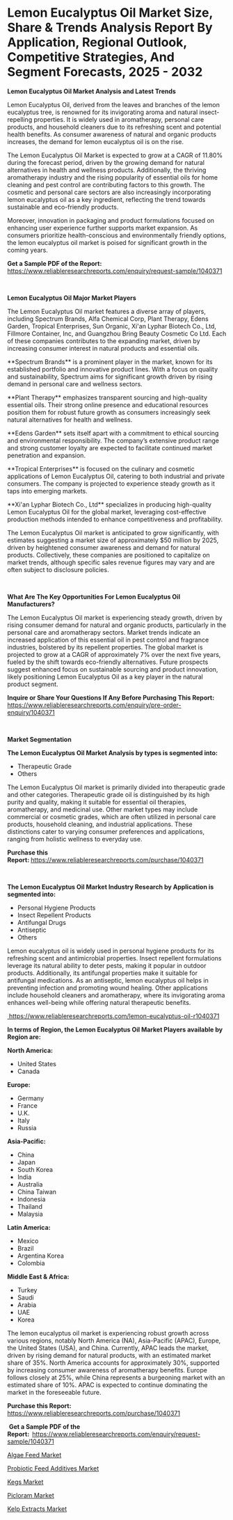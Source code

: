 <p><h1>Lemon Eucalyptus Oil Market Size, Share & Trends Analysis Report By Application, Regional Outlook, Competitive Strategies, And Segment Forecasts, 2025 - 2032</h1></p><p><strong>Lemon Eucalyptus Oil Market Analysis and Latest Trends</strong></p>
<p><p>Lemon Eucalyptus Oil, derived from the leaves and branches of the lemon eucalyptus tree, is renowned for its invigorating aroma and natural insect-repelling properties. It is widely used in aromatherapy, personal care products, and household cleaners due to its refreshing scent and potential health benefits. As consumer awareness of natural and organic products increases, the demand for lemon eucalyptus oil is on the rise.</p><p>The Lemon Eucalyptus Oil Market is expected to grow at a CAGR of 11.80% during the forecast period, driven by the growing demand for natural alternatives in health and wellness products. Additionally, the thriving aromatherapy industry and the rising popularity of essential oils for home cleaning and pest control are contributing factors to this growth. The cosmetic and personal care sectors are also increasingly incorporating lemon eucalyptus oil as a key ingredient, reflecting the trend towards sustainable and eco-friendly products. </p><p>Moreover, innovation in packaging and product formulations focused on enhancing user experience further supports market expansion. As consumers prioritize health-conscious and environmentally friendly options, the lemon eucalyptus oil market is poised for significant growth in the coming years.</p></p>
<p><strong>Get a Sample PDF of the Report:&nbsp;</strong> <a href="https://www.reliableresearchreports.com/enquiry/request-sample/1040371?utm_campaign=12&utm_medium=2&utm_source=Github&utm_content=ia&utm_term=05022025&utm_id=lemon-eucalyptus-oil">https://www.reliableresearchreports.com/enquiry/request-sample/1040371</a></p>
<p>&nbsp;</p>
<p><strong>Lemon Eucalyptus Oil Major Market Players</strong></p>
<p><p>The Lemon Eucalyptus Oil market features a diverse array of players, including Spectrum Brands, Alfa Chemical Corp, Plant Therapy, Edens Garden, Tropical Enterprises, Sun Organic, Xi'an Lyphar Biotech Co., Ltd, Fillmore Container, Inc, and Guangzhou Bring Beauty Cosmetic Co Ltd. Each of these companies contributes to the expanding market, driven by increasing consumer interest in natural products and essential oils.</p><p>**Spectrum Brands** is a prominent player in the market, known for its established portfolio and innovative product lines. With a focus on quality and sustainability, Spectrum aims for significant growth driven by rising demand in personal care and wellness sectors.</p><p>**Plant Therapy** emphasizes transparent sourcing and high-quality essential oils. Their strong online presence and educational resources position them for robust future growth as consumers increasingly seek natural alternatives for health and wellness.</p><p>**Edens Garden** sets itself apart with a commitment to ethical sourcing and environmental responsibility. The company’s extensive product range and strong customer loyalty are expected to facilitate continued market penetration and expansion.</p><p>**Tropical Enterprises** is focused on the culinary and cosmetic applications of Lemon Eucalyptus Oil, catering to both industrial and private consumers. The company is projected to experience steady growth as it taps into emerging markets.</p><p>**Xi'an Lyphar Biotech Co., Ltd** specializes in producing high-quality Lemon Eucalyptus Oil for the global market, leveraging cost-effective production methods intended to enhance competitiveness and profitability.</p><p>The Lemon Eucalyptus Oil market is anticipated to grow significantly, with estimates suggesting a market size of approximately $50 million by 2025, driven by heightened consumer awareness and demand for natural products. Collectively, these companies are positioned to capitalize on market trends, although specific sales revenue figures may vary and are often subject to disclosure policies.</p></p>
<p>&nbsp;</p>
<p><strong>What Are The Key Opportunities For Lemon Eucalyptus Oil Manufacturers?</strong></p>
<p><p>The Lemon Eucalyptus Oil market is experiencing steady growth, driven by rising consumer demand for natural and organic products, particularly in the personal care and aromatherapy sectors. Market trends indicate an increased application of this essential oil in pest control and fragrance industries, bolstered by its repellent properties. The global market is projected to grow at a CAGR of approximately 7% over the next five years, fueled by the shift towards eco-friendly alternatives. Future prospects suggest enhanced focus on sustainable sourcing and product innovation, likely positioning Lemon Eucalyptus Oil as a key player in the natural product segment.</p></p>
<p><strong>Inquire or Share Your Questions If Any Before Purchasing This Report:</strong> <a href="https://www.reliableresearchreports.com/enquiry/pre-order-enquiry/1040371?utm_campaign=12&utm_medium=2&utm_source=Github&utm_content=ia&utm_term=05022025&utm_id=lemon-eucalyptus-oil">https://www.reliableresearchreports.com/enquiry/pre-order-enquiry/1040371</a></p>
<p>&nbsp;</p>
<p><strong>Market Segmentation</strong></p>
<p><strong>The Lemon Eucalyptus Oil Market Analysis by types is segmented into:</strong></p>
<p><ul><li>Therapeutic Grade</li><li>Others</li></ul></p>
<p><p>The Lemon Eucalyptus Oil market is primarily divided into therapeutic grade and other categories. Therapeutic grade oil is distinguished by its high purity and quality, making it suitable for essential oil therapies, aromatherapy, and medicinal use. Other market types may include commercial or cosmetic grades, which are often utilized in personal care products, household cleaning, and industrial applications. These distinctions cater to varying consumer preferences and applications, ranging from holistic wellness to everyday use.</p></p>
<p><strong>Purchase this Report:&nbsp;</strong><a href="https://www.reliableresearchreports.com/purchase/1040371?utm_campaign=12&utm_medium=2&utm_source=Github&utm_content=ia&utm_term=05022025&utm_id=lemon-eucalyptus-oil">https://www.reliableresearchreports.com/purchase/1040371</a></p>
<p>&nbsp;</p>
<p><strong>The Lemon Eucalyptus Oil Market Industry Research by Application is segmented into:</strong></p>
<p><ul><li>Personal Hygiene Products</li><li>Insect Repellent Products</li><li>Antifungal Drugs</li><li>Antiseptic</li><li>Others</li></ul></p>
<p><p>Lemon eucalyptus oil is widely used in personal hygiene products for its refreshing scent and antimicrobial properties. Insect repellent formulations leverage its natural ability to deter pests, making it popular in outdoor products. Additionally, its antifungal properties make it suitable for antifungal medications. As an antiseptic, lemon eucalyptus oil helps in preventing infection and promoting wound healing. Other applications include household cleaners and aromatherapy, where its invigorating aroma enhances well-being while offering natural therapeutic benefits.</p></p>
<p><a href="https://www.reliableresearchreports.com/lemon-eucalyptus-oil-r1040371?utm_campaign=12&utm_medium=2&utm_source=Github&utm_content=ia&utm_term=05022025&utm_id=lemon-eucalyptus-oil">&nbsp;https://www.reliableresearchreports.com/lemon-eucalyptus-oil-r1040371</a></p>
<p><strong>In terms of Region, the Lemon Eucalyptus Oil Market Players available by Region are:</strong></p>
<p>
    <p> <strong> North America: </strong>
        <ul>
            <li>United States</li>
            <li>Canada</li>
        </ul>
        </p> 
    <p> <strong> Europe: </strong>
        <ul>
            <li>Germany</li>
            <li>France</li>
            <li>U.K.</li>
            <li>Italy</li>
            <li>Russia</li>
        </ul>
        </p> 
    <p> <strong> Asia-Pacific: </strong>
        <ul>
            <li>China</li>
            <li>Japan</li>
            <li>South Korea</li>
            <li>India</li>
            <li>Australia</li>
            <li>China Taiwan</li>
            <li>Indonesia</li>
            <li>Thailand</li>
            <li>Malaysia</li>
        </ul>
        </p> 
    <p> <strong> Latin America: </strong>
        <ul>
            <li>Mexico</li>
            <li>Brazil</li>
            <li>Argentina Korea</li>
            <li>Colombia</li>
        </ul>
        </p> 
    <p> <strong> Middle East & Africa: </strong>
        <ul>
            <li>Turkey</li>
            <li>Saudi</li>
            <li>Arabia</li>
            <li>UAE</li>
            <li>Korea</li>
        </ul>
    </p>
    </p>
<p><p>The lemon eucalyptus oil market is experiencing robust growth across various regions, notably North America (NA), Asia-Pacific (APAC), Europe, the United States (USA), and China. Currently, APAC leads the market, driven by rising demand for natural products, with an estimated market share of 35%. North America accounts for approximately 30%, supported by increasing consumer awareness of aromatherapy benefits. Europe follows closely at 25%, while China represents a burgeoning market with an estimated share of 10%. APAC is expected to continue dominating the market in the foreseeable future.</p></p>
<p><strong>Purchase this Report: </strong><a href="https://www.reliableresearchreports.com/purchase/1040371?utm_campaign=12&utm_medium=2&utm_source=Github&utm_content=ia&utm_term=05022025&utm_id=lemon-eucalyptus-oil">https://www.reliableresearchreports.com/purchase/1040371</a></p>
<p>&nbsp;<strong>Get a Sample PDF of the Report:&nbsp;&nbsp;</strong><a href="https://www.reliableresearchreports.com/enquiry/request-sample/1040371?utm_campaign=12&utm_medium=2&utm_source=Github&utm_content=ia&utm_term=05022025&utm_id=lemon-eucalyptus-oil">https://www.reliableresearchreports.com/enquiry/request-sample/1040371</a></p>
<p><strong></strong></p>
<p><p><a href="https://www.linkedin.com/pulse/algae-feed-market-forecast-2025-2032-components-applications-cvzrc?utm_campaign=12&utm_medium=2&utm_source=Github&utm_content=ia&utm_term=05022025&utm_id=lemon-eucalyptus-oil">Algae Feed Market</a></p><p><a href="https://www.linkedin.com/pulse/probiotic-feed-additives-market-outlook-projected-44-cagr-bwvse?utm_campaign=12&utm_medium=2&utm_source=Github&utm_content=ia&utm_term=05022025&utm_id=lemon-eucalyptus-oil">Probiotic Feed Additives Market</a></p><p><a href="https://github.com/princessbartram3/Market-Research-Report-List-1/blob/main/kegs-market.md?utm_campaign=12&utm_medium=2&utm_source=Github&utm_content=ia&utm_term=05022025&utm_id=lemon-eucalyptus-oil">Kegs Market</a></p><p><a href="https://www.linkedin.com/pulse/data-global-picloram-markets-share-size-growth-opportunity-nsn7c?utm_campaign=12&utm_medium=2&utm_source=Github&utm_content=ia&utm_term=05022025&utm_id=lemon-eucalyptus-oil">Picloram Market</a></p><p><a href="https://github.com/yankimber90yankim/Market-Research-Report-List-1/blob/main/kelp-extracts-market.md?utm_campaign=12&utm_medium=2&utm_source=Github&utm_content=ia&utm_term=05022025&utm_id=lemon-eucalyptus-oil">Kelp Extracts Market</a></p></p>